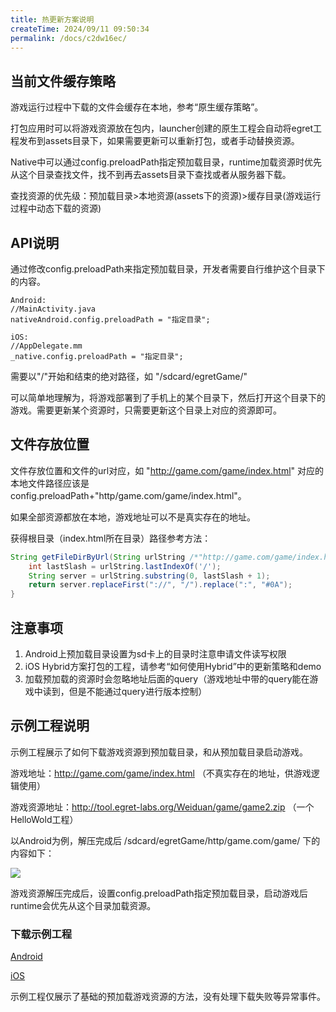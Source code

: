 ```yaml
---
title: 热更新方案说明
createTime: 2024/09/11 09:50:34
permalink: /docs/c2dw16ec/
---
```


## 当前文件缓存策略

游戏运行过程中下载的文件会缓存在本地，参考“原生缓存策略”。

打包应用时可以将游戏资源放在包内，launcher创建的原生工程会自动将egret工程发布到assets目录下，如果需要更新可以重新打包，或者手动替换资源。

Native中可以通过config.preloadPath指定预加载目录，runtime加载资源时优先从这个目录查找文件，找不到再去assets目录下查找或者从服务器下载。

查找资源的优先级：预加载目录>本地资源(assets下的资源)>缓存目录(游戏运行过程中动态下载的资源)

## API说明

通过修改config.preloadPath来指定预加载目录，开发者需要自行维护这个目录下的内容。

```
Android:
//MainActivity.java
nativeAndroid.config.preloadPath = "指定目录";

iOS:
//AppDelegate.mm
_native.config.preloadPath = "指定目录";
```

需要以"/"开始和结束的绝对路径，如 "/sdcard/egretGame/"

可以简单地理解为，将游戏部署到了手机上的某个目录下，然后打开这个目录下的游戏。需要更新某个资源时，只需要更新这个目录上对应的资源即可。

## 文件存放位置

文件存放位置和文件的url对应，如 "http://game.com/game/index.html" 对应的本地文件路径应该是 config.preloadPath+"http/game.com/game/index.html"。

如果全部资源都放在本地，游戏地址可以不是真实存在的地址。

获得根目录（index.html所在目录）路径参考方法：

```java
String getFileDirByUrl(String urlString /*"http://game.com/game/index.html"*/) {
    int lastSlash = urlString.lastIndexOf('/');
    String server = urlString.substring(0, lastSlash + 1);
    return server.replaceFirst("://", "/").replace(":", "#0A");
}
```

## 注意事项
1. Android上预加载目录设置为sd卡上的目录时注意申请文件读写权限
2. iOS Hybrid方案打包的工程，请参考“如何使用Hybrid”中的更新策略和demo
3. 加载预加载的资源时会忽略地址后面的query（游戏地址中带的query能在游戏中读到，但是不能通过query进行版本控制）

## 示例工程说明
示例工程展示了如何下载游戏资源到预加载目录，和从预加载目录启动游戏。

游戏地址：http://game.com/game/index.html （不真实存在的地址，供游戏逻辑使用）

游戏资源地址：http://tool.egret-labs.org/Weiduan/game/game2.zip （一个HelloWold工程）

以Android为例，解压完成后 /sdcard/egretGame/http/game.com/game/ 下的内容如下：

![](./hotupdate/p1.png)

游戏资源解压完成后，设置config.preloadPath指定预加载目录，启动游戏后runtime会优先从这个目录加载资源。

### 下载示例工程

[Android](http://tool.egret-labs.org/DocZip/native/demo_android_preload.zip)

[iOS](http://tool.egret-labs.org/DocZip/native/demo_ios_hotupdate.zip)

示例工程仅展示了基础的预加载游戏资源的方法，没有处理下载失败等异常事件。
